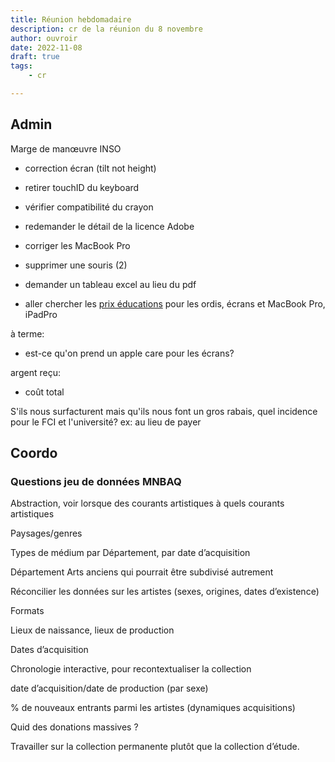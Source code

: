 ```yaml
---
title: Réunion hebdomadaire
description: cr de la réunion du 8 novembre
author: ouvroir
date: 2022-11-08
draft: true
tags:
    - cr

---
```

## Admin

Marge de manœuvre INSO
- correction écran (tilt not height)
- retirer touchID du keyboard
- vérifier compatibilité du crayon
- redemander le détail de la licence Adobe
- corriger les MacBook Pro
- supprimer une souris (2)
- demander un tableau excel au lieu du pdf

- aller chercher les [prix éducations](https://www.apple.com/ca_edu_93120/store) pour les ordis, écrans et MacBook Pro, iPadPro

à terme:
- est-ce qu'on prend un apple care pour les écrans? 

argent reçu: 
- coût total 

S'ils nous surfacturent mais qu'ils nous font un gros rabais, quel incidence pour le FCI et l'université? 
ex: au lieu de payer 

## Coordo

### Questions jeu de données MNBAQ

Abstraction, voir lorsque des courants artistiques à quels courants artistiques

Paysages/genres

Types de médium par Département, par date d’acquisition

Département Arts anciens qui pourrait être subdivisé autrement

Réconcilier les données sur les artistes (sexes, origines, dates d’existence)

Formats

Lieux de naissance, lieux de production

Dates d’acquisition

Chronologie interactive, pour recontextualiser la collection

date d’acquisition/date de production (par sexe)

% de nouveaux entrants parmi les artistes (dynamiques acquisitions)

Quid des donations massives ?

Travailler sur la collection permanente plutôt que la collection d’étude.